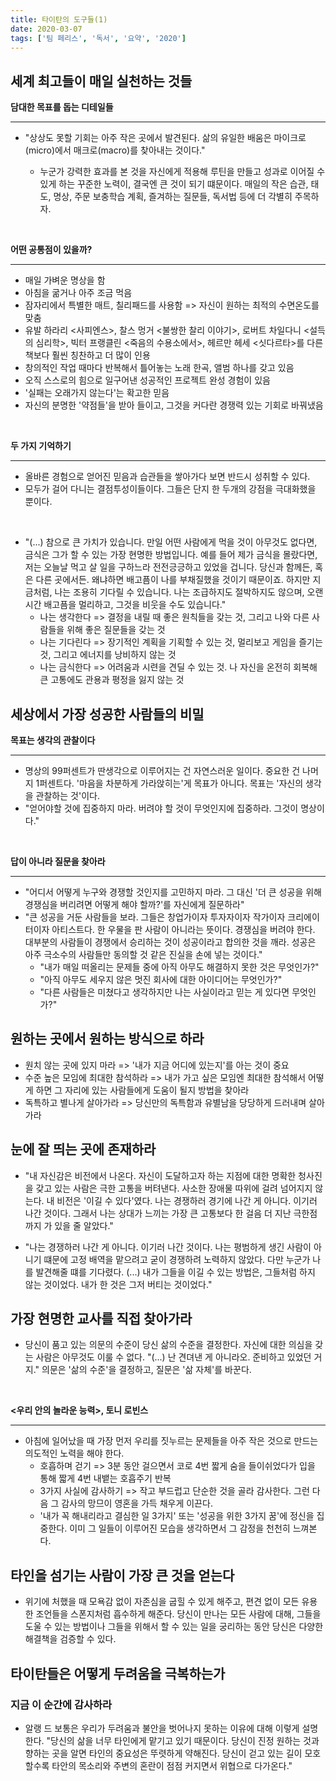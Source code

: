 ```yaml
---
title: 타이탄의 도구들(1)
date: 2020-03-07
tags: ['팀 페리스', '독서', '요약', '2020']
---
```


## 세계 최고들이 매일 실천하는 것들

**담대한 목표를 돕는 디테일들**

---

- "상상도 못할 기회는 아주 작은 곳에서 발견된다. 삶의 유일한 배움은 마이크로(micro)에서 매크로(macro)를 찾아내는 것이다."

  - 누군가 강력한 효과를 본 것을 자신에게 적용해 루틴을 만들고 성과로 이어질 수 있게 하는 꾸준한 노력이, 결국엔 큰 것이 되기 떄문이다. 매일의 작은 습관, 태도, 명상, 주문 보충학습 계획, 즐겨하는 질문들, 독서법 등에 더 각별히 주목하자.

<br>

**어떤 공통점이 있을까?**

---

- 매일 가벼운 명상을 함
- 아침을 굶거나 아주 조금 먹음
- 잠자리에서 특별한 매트, 칠리패드를 사용함 => 자신이 원하는 최적의 수면온도를 맞춤
- 유발 하라리 <사피엔스>, 찰스 멍거 <불쌍한 찰리 이야기>, 로버트 차일다니 <설득의 심리학>, 빅터 프랭클린 <죽음의 수용소에서>, 헤르만 헤세 <싯다르타>를 다른 책보다 훨씬 칭찬하고 더 많이 인용
- 창의적인 작업 때마다 반복해서 틀어놓는 노래 한곡, 앨범 하나를 갖고 있음
- 오직 스스로의 힘으로 일구어낸 성공적인 프로젝트 완성 경험이 있음
- '실패는 오래가지 않는다'는 확고한 믿음
- 자신의 분명한 '약점들'을 받아 들이고, 그것을 커다란 경쟁력 있는 기회로 바꿔냈음

<br>

**두 가지 기억하기**

---

- 올바른 경험으로 얻어진 믿음과 습관들을 쌓아가다 보면 반드시 성취할 수 있다.
- 모두가 걸어 다니는 결점투성이들이다. 그들은 단지 한 두개의 강점을 극대화했을 뿐이다.

<br>

- "(...) 참으로 큰 가치가 있습니다. 만일 어떤 사람에게 먹을 것이 아무것도 없다면, 금식은 그가 할 수 있는 가장 현명한 방법입니다. 예를 들어 제가 금식을 몰랐다면, 저는 오늘날 먹고 살 일을 구하느라 전전긍긍하고 있었을 겁니다. 당신과 함께든, 혹은 다른 곳에서든. 왜냐하면 배고픔이 나를 부채질했을 것이기 때문이죠. 하지만 지금처럼, 나는 조용히 기다릴 수 있습니다. 나는 조급하지도 절박하지도 않으며, 오랜 시간 배고픔을 멀리하고, 그것을 비웃을 수도 있습니다."
  - 나는 생각한다 => 결정을 내릴 때 좋은 원칙들을 갖는 것, 그리고 나와 다른 사람들을 위해 좋은 질문들을 갖는 것
  - 나는 기다린다 => 장기적인 계획을 기획할 수 있는 것, 멀리보고 게임을 즐기는 것, 그리고 에너지를 낭비하지 않는 것
  - 나는 금식한다 => 어려움과 시련을 견딜 수 있는 것. 나 자신을 온전히 회복해 큰 고통에도 관용과 평정을 잃지 않는 것

## 세상에서 가장 성공한 사람들의 비밀

**목표는 생각의 관찰이다**

---

- 명상의 99퍼센트가 딴생각으로 이루어지는 건 자연스러운 일이다. 중요한 건 나머지 1퍼센트다. '마음을 차분하게 가라앉히는'게 목표가 아니다. 목표는 '자신의 생각을 관찰하는 것'이다.
- "얻어야할 것에 집중하지 마라. 버려야 할 것이 무엇인지에 집중하라. 그것이 명상이다."

<br>

**답이 아니라 질문을 찾아라**

---

- "어디서 어떻게 누구와 경쟁할 것인지를 고민하지 마라. 그 대신 '더 큰 성공을 위해 경쟁심을 버리려면 어떻게 해야 할까?'를 자신에게 질문하라"
- "큰 성공을 거둔 사람들을 보라. 그들은 창업가이자 투자자이자 작가이자 크리에이터이자 아티스트다. 한 우물을 판 사람이 아니라는 뜻이다. 경쟁심을 버려야 한다. 대부분의 사람들이 경쟁에서 승리하는 것이 성공이라고 합의한 것을 깨라. 성공은 아주 극소수의 사람들만 동의할 것 같은 진실을 손에 넣는 것이다."
  - "내가 매일 떠올리는 문제들 중에 아직 아무도 해결하지 못한 것은 무엇인가?"
  - "아직 아무도 세우지 않은 멋진 회사에 대한 아이디어는 무엇인가?"
  - "다른 사람들은 미쳤다고 생각하지만 나는 사실이라고 믿는 게 있다면 무엇인가?"

## 원하는 곳에서 원하는 방식으로 하라

- 원치 않는 곳에 있지 마라 => '내가 지금 어디에 있는지'를 아는 것이 중요
- 수준 높은 모임에 최대한 참석하라 => 내가 가고 싶은 모임엔 최대한 참석해서 어떻게 하면 그 자리에 있는 사람들에게 도움이 될지 방법을 찾아라
- 독특하고 별나게 살아가라 => 당신만의 독특함과 유별남을 당당하게 드러내며 살아가라

## 눈에 잘 띄는 곳에 존재하라

- "내 자신감은 비전에서 나온다. 자신이 도달하고자 하는 지점에 대한 명확한 청사진을 갖고 있는 사람은 극한 고통을 버텨낸다. 사소한 장애물 따위에 걸려 넘어지지 않는다. 내 비전은 '이길 수 있다'였다. 나는 경쟁하러 경기에 나간 게 아니다. 이기러 나간 것이다. 그래서 나는 상대가 느끼는 가장 큰 고통보다 한 걸음 더 지난 극한점까지 가 있을 줄 알았다."

- "나는 경쟁하러 나간 게 아니다. 이기러 나간 것이다. 나는 평범하게 생긴 사람이 아니기 떄문에 고정 배역을 맡으려고 굳이 경쟁하려 노력하지 않았다. 다만 누군가 나를 발견해줄 떄를 기다렸다. (...) 내가 그들을 이길 수 있는 방법은, 그들처럼 하지 않는 것이었다. 내가 한 것은 그저 버티는 것이었다."

## 가장 현명한 교사를 직접 찾아가라

- 당신이 품고 있는 의문의 수준이 당신 삶의 수준을 결정한다. 자신에 대한 의심을 갖는 사람은 아무것도 이룰 수 없다. "(...) 난 견뎌낸 게 아니라오. 준비하고 있었던 거지." 의문은 '삶의 수준'을 결정하고, 질문은 '삶 자체'를 바꾼다.

<br>

**<우리 안의 놀라운 능력>, 토니 로빈스**

---

- 아침에 일어났을 때 가장 먼저 우리를 짓누르는 문제들을 아주 작은 것으로 만드는 의도적인 노력을 해야 한다.
  - 호흡하며 걷기 => 3분 동안 걸으면서 코로 4번 짧게 숨을 들이쉬었다가 입을 통해 짧게 4번 내뱉는 호흡주기 반복
  - 3가지 사실에 감사하기 => 작고 부드럽고 단순한 것을 골라 감사한다. 그런 다음 그 감사의 망므이 영혼을 가득 채우게 이끈다.
  - '내가 꼭 해내리라고 결심한 일 3가지' 또는 '성공을 위한 3가지 꿈'에 정신을 집중한다. 이미 그 일들이 이루어진 모습을 생각하면서 그 감정을 천천히 느껴본다.

## 타인을 섬기는 사람이 가장 큰 것을 얻는다

- 위기에 처했을 때 모욕감 없이 자존심을 굽힐 수 있게 해주고, 편견 없이 모든 유용한 조언들을 스폰지처럼 흡수하게 해준다. 당신이 만나는 모든 사람에 대해, 그들을 도울 수 있는 방법이나 그들을 위해서 할 수 있는 일을 궁리하는 동안 당신은 다양한 해결책을 검증할 수 있다.

## 타이탄들은 어떻게 두려움을 극복하는가

### 지금 이 순간에 감사하라

- 알랭 드 보통은 우리가 두려움과 불안을 벗어나지 못하는 이유에 대해 이렇게 설명한다. "당신의 삶을 너무 타인에게 맡기고 있기 때문이다. 당신이 진정 원하는 것과 향하는 곳을 알면 타인의 중요성은 뚜렷하게 약해진다. 당신이 걷고 있는 길이 모호할수록 타안의 목소리와 주변의 혼란이 점점 커지면서 위협으로 다가온다."
